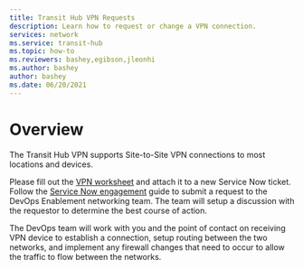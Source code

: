 ```yaml
---
title: Transit Hub VPN Requests
description: Learn how to request or change a VPN connection.
services: network
ms.service: transit-hub
ms.topic: how-to
ms.reviewers: bashey,egibson,jleonhi
ms.author: bashey
author: bashey
ms.date: 06/20/2021
---
```


# Overview 

The Transit Hub VPN supports Site-to-Site VPN connections to most locations and devices.

Please fill out the [VPN worksheet](media/OptumTransitHubVPNworksheet.docx) and attach it to a new Service Now ticket. Follow the [Service Now engagement](../../itsm/service-now-engagement.md) guide to submit a request to the DevOps Enablement networking team. The team will setup a discussion with the requestor to determine the best course of action.

The DevOps team will work with you and the point of contact on receiving VPN device to establish a connection, setup routing between the two networks, and implement any firewall changes that need to occur to allow the traffic to flow between the networks.